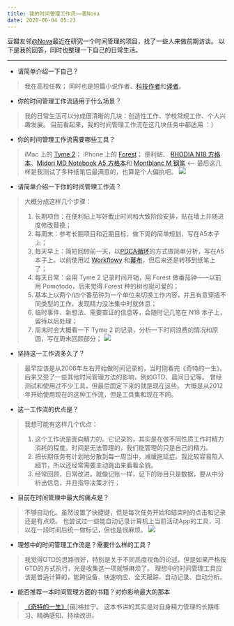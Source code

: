 ```yaml
---
title: 我的时间管理工作流——答Nova
date: 2020-06-04 05:23
---
```

豆瓣友邻[@Nova](https://www.douban.com/people/casa_nova/)最近在研究一个时间管理的项目，找了一些人来做前期访谈。
以下是我的回答，同时也整理一下自己的日常生活。
- - - - - 
- 请简单介绍一下自己？
>  我在高校任教；
> 同时也是短篇小说作者、[科技作者](https://book.douban.com/subject/6720131/)和[译者](https://book.douban.com/subject/26288821/)。
- 你的时间管理工作流适用于什么场景？
> 我的日常生活可以分成很清晰的几块：创造性工作、学校常规工作、个人兴趣发展。
> 目前看起来，我的时间管理工作流在这几块任务中都适用 ：）
- 你的时间管理工作流需要哪些工具？
> iMac 上的 [Tyme 2](https://www.tyme-app.com/en/)；
> iPhone 上的 [Forest](https://www.forestapp.cc/)；
> 便利贴、 [RHODIA N18 方格本](https://www.rhodiapads.com/collections_orange_18.php)、[Midori MD Notebook A5 方格本](https://www.midori-japan.co.jp/md/en/products/mdnote/)和 [Montblanc M 钢笔](https://www.montblanc.com/en-shop/collection/writing-instruments/montblanc-m.html) <-- 最后这几样是我测试了多种纸笔后最满意的，也算是个人偏执吧。
![](./_image/2020-06-04/2020-06-09-06-03-14.jpg)
- 请简单介绍一下你的时间管理工作流？
> 大概分成这样几个步骤：
> 1. 长期项目：在便利贴上写好截止时间和大致阶段安排，贴在墙上并随进度修改替换；
> 2. 每周末：参考长期项目和近期目标，做下周的简单规划，写在A5本子上；
> 3. 每天早上：简短回顾前一天，以[PDCA循环](https://en.wikipedia.org/wiki/PDCA)的方式做简单分析，写在A5本子上。以前使用过 [Workflowy](https://workflowy.com/) 和[幕布](https://mubu.com/)，但后来还是转移到纸笔上了；
> 4. 每天日常：会用 Tyme 2 记录时间开销，用 Forest 做番茄钟——以前用 Pomotodo，后来觉得 Forest 种的树也挺可爱的；
> 5. 基本上以两个/四个番茄钟为一个单位来切换工作内容，并且有意穿插不同类型的工作。发现精力没法集中时就休息；
> 6. 临时事件、新想法、需要查证的信息等，会随时记几笔在 N18 本子上，留待以后处理；
> 7. 周末时会大概看一下 Tyme 2 的记录，分析一下时间浪费的情况和原因，写在周末回顾部分；
![](./_image/2020-06-04/2020-06-09-06-03-56.jpg)
- 坚持这一工作流多久了？
> 最早应该是从2006年左右开始做时间记录的，当时刚看完《奇特的一生》。后来又受了一些其他时间管理方法的影响，例如GTD、晨间日记等。
> 曾经测试和使用过不少工具，但最后固定下来的就是现在这些。
> 大概是从2012年开始使用现在的这种工作流，但是工具集和现在不同。
- 这一工作流的优点是？
> 我想可能有这样几个优点：
> 1. 这个工作流是面向精力的。它记录的，其实是在做不同性质工作时精力消耗的程度。时间是无法管理的，我们能管理的只是自己的精力。
> 2. 把长期任务有计划地分散到每一周当中，减缓拖延症。我比较容易陷入细节，所以还经常需要主动跳出来看看全貌。
> 3. 经常回顾，日常改进。就像记账一样，记下的账目只是数据，要从中分析出信息，并且指导决策才行；
- 目前在时间管理中最大的痛点是？
> 不够自动化。虽然设置了快捷键，但是每次任务开始和结束时的点击和记录还是有点烦。
> 也尝试过一些能自动记录计算机上当前活动App的工具，可以在一段时间后统一做标记，但也是很麻烦。
![](./_image/2020-06-04/2020-06-09-06-04-24.jpg)
- 理想中的时间管理工作流是？需要什么样的工具？
> 我觉得GTD的思路很好，特别是关于不同高度视角的论述。但是如果严格按GTD的方式执行，光是收集这一项就够麻烦了。
>理想中的时间管理工具应该是普适计算的，能跨设备、快速响应、全天跟踪、自动记录、自动分析。
- 能否推荐一本时间管理方面的书籍？对你影响最大的那本
> [《奇特的一生》](https://book.douban.com/subject/1115353/)[俄]格拉宁。 
> 这本书讲的其实是对自身精力管理的长期练习、精确感知、持续改进。